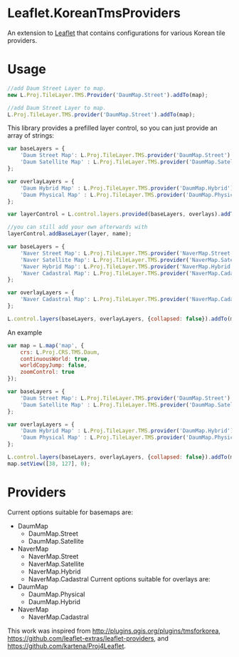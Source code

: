 Leaflet.KoreanTmsProviders
=================
An extension to [Leaflet](http://leafletjs.com/) that contains configurations for various Korean tile providers.

# Usage
```Javascript
//add Daum Street Layer to map.
new L.Proj.TileLayer.TMS.Provider('DaumMap.Street').addTo(map);
```
```Javascript
//add Daum Street Layer to map.
L.Proj.TileLayer.TMS.provider('DaumMap.Street').addTo(map);
```
This library provides a prefilled layer control, so you can just provide an array of strings:
```JavaScript
var baseLayers = {
	'Daum Street Map': L.Proj.TileLayer.TMS.provider('DaumMap.Street').addTo(map),
	'Daum Satellite Map' : L.Proj.TileLayer.TMS.provider('DaumMap.Satellite')
};

var overlayLayers = {
	'Daum Hybrid Map' : L.Proj.TileLayer.TMS.provider('DaumMap.Hybrid'),
	'Daum Physical Map' : L.Proj.TileLayer.TMS.provider('DaumMap.Physical')
};		

var layerControl = L.control.layers.provided(baseLayers, overlays).addTo(map);

//you can still add your own afterwards with
layerControl.addBaseLayer(layer, name);
```
```JavaScript
var baseLayers = {
	'Naver Street Map': L.Proj.TileLayer.TMS.provider('NaverMap.Street').addTo(map),
	'Naver Satellite Map': L.Proj.TileLayer.TMS.provider('NaverMap.Satellite'),
	'Naver Hybrid Map': L.Proj.TileLayer.TMS.provider('NaverMap.Hybrid'),
	'Naver Cadastral Map': L.Proj.TileLayer.TMS.provider('NaverMap.Cadastral', null, {opacity : 1.0})
};

var overlayLayers = {
	'Naver Cadastral Map': L.Proj.TileLayer.TMS.provider('NaverMap.Cadastral')
};

L.control.layers(baseLayers, overlayLayers, {collapsed: false}).addTo(map);
```

An example
```Javascript
var map = L.map('map', {
	crs: L.Proj.CRS.TMS.Daum, 
	continuousWorld: true,
	worldCopyJump: false,
	zoomControl: true
});

var baseLayers = {
	'Daum Street Map': L.Proj.TileLayer.TMS.provider('DaumMap.Street').addTo(map),
	'Daum Satellite Map' : L.Proj.TileLayer.TMS.provider('DaumMap.Satellite')
};

var overlayLayers = {
	'Daum Hybrid Map' : L.Proj.TileLayer.TMS.provider('DaumMap.Hybrid'),
	'Daum Physical Map' : L.Proj.TileLayer.TMS.provider('DaumMap.Physical')
};

L.control.layers(baseLayers, overlayLayers, {collapsed: false}).addTo(map);
map.setView([38, 127], 0);
```

Providers
===

Current options suitable for basemaps are:
* DaumMap
    * DaumMap.Street
    * DaumMap.Satellite
* NaverMap
    * NaverMap.Street
    * NaverMap.Satellite
    * NaverMap.Hybrid
    * NaverMap.Cadastral
Current options suitable for overlays are:
* DaumMap
    * DaumMap.Physical
    * DaumMap.Hybrid
* NaverMap
    * NaverMap.Cadastral


This work was inspired from <http://plugins.qgis.org/plugins/tmsforkorea>, <https://github.com/leaflet-extras/leaflet-providers>, and <https://github.com/kartena/Proj4Leaflet>.


